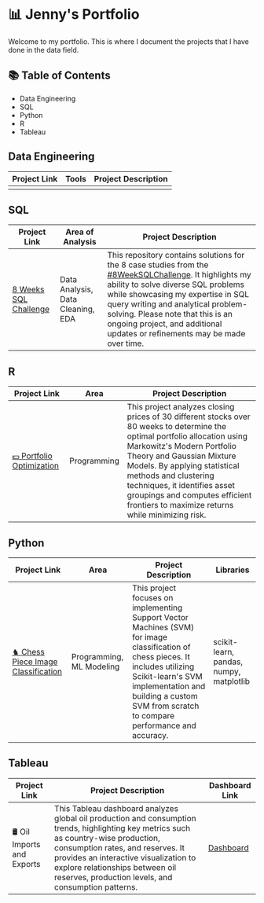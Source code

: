 # 📊 Jenny's Portfolio
Welcome to my portfolio. This is where I document the projects that I have done in the data field.

## 📚 Table of Contents
- Data Engineering
- SQL
- Python
- R
- Tableau

## Data Engineering
Project Link | Tools | Project Description 
--- | --- | --- | 
 |  |  |
 
## SQL
Project Link | Area of Analysis | Project Description 
--- | --- | --- | 
[8 Weeks SQL Challenge](https://github.com/giangto1/8weeksSQL) | Data Analysis, Data Cleaning, EDA | This repository contains solutions for the 8 case studies from the [#8WeekSQLChallenge](https://8weeksqlchallenge.com/). It highlights my ability to solve diverse SQL problems while showcasing my expertise in SQL query writing and analytical problem-solving. Please note that this is an ongoing project, and additional updates or refinements may be made over time. |
 
## R
Project Link | Area | Project Description 
--- | --- | --- | 
[💵 Portfolio Optimization](https://github.com/giangto1/portfolio_analysis) | Programming | This project analyzes closing prices of 30 different stocks over 80 weeks to determine the optimal portfolio allocation using Markowitz's Modern Portfolio Theory and Gaussian Mixture Models. By applying statistical methods and clustering techniques, it identifies asset groupings and computes efficient frontiers to maximize returns while minimizing risk. |
 
## Python
Project Link | Area | Project Description | Libraries
--- | --- | --- | --- |
[♞ Chess Piece Image Classification](https://github.com/giangto1/5525Chess) | Programming, ML Modeling | This project focuses on implementing Support Vector Machines (SVM) for image classification of chess pieces. It includes utilizing Scikit-learn's SVM implementation and building a custom SVM from scratch to compare performance and accuracy. | scikit-learn, pandas, numpy, matplotlib
 
## Tableau
Project Link | Project Description | Dashboard Link
--- | --- | --- | 
🛢️ Oil Imports and Exports | This Tableau dashboard analyzes global oil production and consumption trends, highlighting key metrics such as country-wise production, consumption rates, and reserves. It provides an interactive visualization to explore relationships between oil reserves, production levels, and consumption patterns. | [Dashboard](https://public.tableau.com/app/profile/giang.to/viz/oil_17356781135850/Dashboard1) |
 
